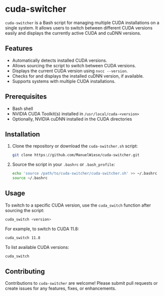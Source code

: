 # cuda-switcher

`cuda-switcher` is a Bash script for managing multiple CUDA installations on a single system. It allows users to switch between different CUDA versions easily and displays the currently active CUDA and cuDNN versions.

## Features

- Automatically detects installed CUDA versions.
- Allows sourcing the script to switch between CUDA versions.
- Displays the current CUDA version using `nvcc --version`.
- Checks for and displays the installed cuDNN version, if available.
- Supports systems with multiple CUDA installations.

## Prerequisites

- Bash shell
- NVIDIA CUDA Toolkit(s) installed in `/usr/local/cuda-<version>`
- Optionally, NVIDIA cuDNN installed in the CUDA directories

## Installation

1. Clone the repository or download the `cuda-switcher.sh` script:

   ```sh
   git clone https://github.com/ManuelWiese/cuda-switcher.git
   ```

2. Source the script in your `.bashrc` or `.bash_profile`:

   ```sh
   echo 'source /path/to/cuda-switcher/cuda-switcher.sh' >> ~/.bashrc
   source ~/.bashrc
   ```

## Usage

To switch to a specific CUDA version, use the `cuda_switch` function after sourcing the script:

```sh
cuda_switch <version>
```

For example, to switch to CUDA 11.8:

```sh
cuda_switch 11.8
```

To list available CUDA versions:

```sh
cuda_switch
```

## Contributing

Contributions to `cuda-switcher` are welcome! Please submit pull requests or create issues for any features, fixes, or enhancements.
